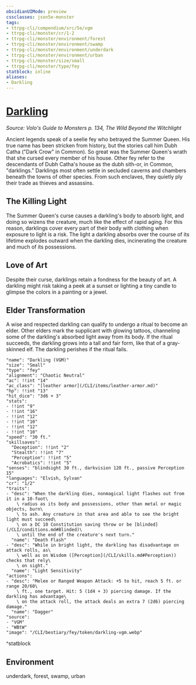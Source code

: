```yaml
---
obsidianUIMode: preview
cssclasses: json5e-monster
tags:
- ttrpg-cli/compendium/src/5e/vgm
- ttrpg-cli/monster/cr/1-2
- ttrpg-cli/monster/environment/forest
- ttrpg-cli/monster/environment/swamp
- ttrpg-cli/monster/environment/underdark
- ttrpg-cli/monster/environment/urban
- ttrpg-cli/monster/size/small
- ttrpg-cli/monster/type/fey
statblock: inline
aliases:
- Darkling
---
```

# [Darkling](CLI/bestiary/fey/darkling-vgm.md)
*Source: Volo's Guide to Monsters p. 134, The Wild Beyond the Witchlight*  

Ancient legends speak of a seelie fey who betrayed the Summer Queen. His true name has been stricken from history, but the stories call him Dubh Catha ("Dark Crow" in Common). So great was the Summer Queen's wrath that she cursed every member of his house. Other fey refer to the descendants of Dubh Catha's house as the dubh sith-or, in Common, "darklings." Darklings most often settle in secluded caverns and chambers beneath the towns of other species. From such enclaves, they quietly ply their trade as thieves and assassins.

## The Killing Light

The Summer Queen's curse causes a darkling's body to absorb light, and doing so wizens the creature, much like the effect of rapid aging. For this reason, darklings cover every part of their body with clothing when exposure to light is a risk. The light a darkling absorbs over the course of its lifetime explodes outward when the darkling dies, incinerating the creature and much of its possessions.

## Love of Art

Despite their curse, darklings retain a fondness for the beauty of art. A darkling might risk taking a peek at a sunset or lighting a tiny candle to glimpse the colors in a painting or a jewel.

## Elder Transformation

A wise and respected darkling can qualify to undergo a ritual to become an elder. Other elders mark the supplicant with glowing tattoos, channeling some of the darkling's absorbed light away from its body. If the ritual succeeds, the darkling grows into a tall and fair form, like that of a gray-skinned elf. The darkling perishes if the ritual fails.

```statblock
"name": "Darkling (VGM)"
"size": "Small"
"type": "fey"
"alignment": "Chaotic Neutral"
"ac": !!int "14"
"ac_class": "[leather armor](/CLI/items/leather-armor.md)"
"hp": !!int "13"
"hit_dice": "3d6 + 3"
"stats":
- !!int "9"
- !!int "16"
- !!int "12"
- !!int "10"
- !!int "12"
- !!int "10"
"speed": "30 ft."
"skillsaves":
  "Deception": !!int "2"
  "Stealth": !!int "7"
  "Perception": !!int "5"
  "Acrobatics": !!int "5"
"senses": "blindsight 30 ft., darkvision 120 ft., passive Perception 15"
"languages": "Elvish, Sylvan"
"cr": "1/2"
"traits":
- "desc": "When the darkling dies, nonmagical light flashes out from it in a 10-foot\
    \ radius as its body and possessions, other than metal or magic objects, burn\
    \ to ash. Any creature in that area and able to see the bright light must succeed\
    \ on a DC 10 Constitution saving throw or be [blinded](/CLI/conditions.md#Blinded)\
    \ until the end of the creature's next turn."
  "name": "Death Flash"
- "desc": "While in bright light, the darkling has disadvantage on attack rolls, as\
    \ well as on Wisdom ([Perception](/CLI/skills.md#Perception)) checks that rely\
    \ on sight."
  "name": "Light Sensitivity"
"actions":
- "desc": "Melee or Ranged Weapon Attack: +5 to hit, reach 5 ft. or range 20/60\
    \ ft., one target. Hit: 5 (1d4 + 3) piercing damage. If the darkling has advantage\
    \ on the attack roll, the attack deals an extra 7 (2d6) piercing damage."
  "name": "Dagger"
"source":
- "VGM"
- "WBtW"
"image": "/CLI/bestiary/fey/token/darkling-vgm.webp"
```
^statblock

## Environment

underdark, forest, swamp, urban